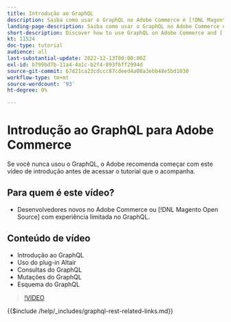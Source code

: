 ```yaml
---
title: Introdução ao GraphQL
description: Saiba como usar o GraphQL no Adobe Commerce e [!DNL Magento Open Source]. Saiba mais sobre como usar consultas, mutações e esquemas.
landing-page-description: Saiba como usar o GraphQL no Adobe Commerce e [!DNL Magento Open Source]. Saiba mais sobre como usar consultas, mutações e esquemas.
short-description: Discover how to use GraphQL on Adobe Commerce and [!DNL Magento Open Source]. Learn about using queries, mutations, and schemas.
kt: 11524
doc-type: tutorial
audience: all
last-substantial-update: 2022-12-13T00:00:00Z
exl-id: b799bd7b-11a4-4a1c-b2f4-893f6ff2994d
source-git-commit: 67d21ca23cdccc87cdeed4a08a3ebb48e5bd1030
workflow-type: tm+mt
source-wordcount: '93'
ht-degree: 0%

---
```


# Introdução ao GraphQL para Adobe Commerce

Se você nunca usou o GraphQL, o Adobe recomenda começar com este vídeo de introdução antes de acessar o tutorial que o acompanha.

## Para quem é este vídeo?

* Desenvolvedores novos no Adobe Commerce ou [!DNL Magento Open Source] com experiência limitada no GraphQL.

## Conteúdo de vídeo

* Introdução ao GraphQL
* Uso do plug-in Altair
* Consultas do GraphQL
* Mutações do GraphQL
* Esquema do GraphQL

>[!VIDEO](https://video.tv.adobe.com/v/3412302/graphql)

{{$include /help/_includes/graphql-rest-related-links.md}}
